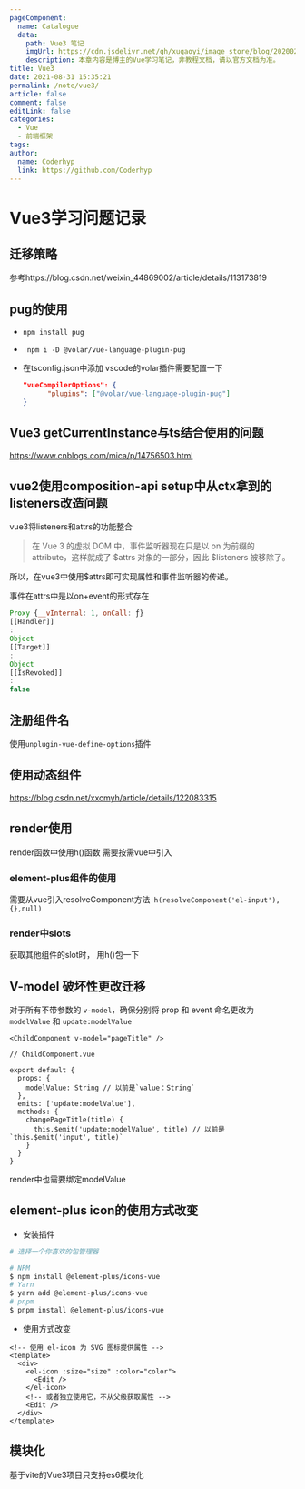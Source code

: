 ```yaml
---
pageComponent:
  name: Catalogue
  data:
    path: Vue3 笔记
    imgUrl: https://cdn.jsdelivr.net/gh/xugaoyi/image_store/blog/20200204143633.png
    description: 本章内容是博主的Vue学习笔记，非教程文档，请以官方文档为准。
title: Vue3
date: 2021-08-31 15:35:21
permalink: /note/vue3/
article: false
comment: false
editLink: false
categories:
  - Vue
  - 前端框架
tags:
author:
  name: Coderhyp
  link: https://github.com/Coderhyp
---
```


# Vue3学习问题记录

## 

## 迁移策略

参考https://blog.csdn.net/weixin_44869002/article/details/113173819



## pug的使用

* `npm install pug`

* ` npm i -D @volar/vue-language-plugin-pug`

* 在tsconfig.json中添加 vscode的volar插件需要配置一下

  ```json
  "vueCompilerOptions": {
   		"plugins": ["@volar/vue-language-plugin-pug"]
  }
  ```

  

## Vue3 getCurrentInstance与ts结合使用的问题

https://www.cnblogs.com/mica/p/14756503.html



## vue2使用composition-api setup中从ctx拿到的listeners改造问题

vue3将listeners和attrs的功能整合

> 在 Vue 3 的虚拟 DOM 中，事件监听器现在只是以 on 为前缀的 attribute，这样就成了 $attrs 对象的一部分，因此 $listeners 被移除了。

所以，在vue3中使用$attrs即可实现属性和事件监听器的传递。

事件在attrs中是以on+event的形式存在

```javascript
Proxy {__vInternal: 1, onCall: ƒ}
[[Handler]]
: 
Object
[[Target]]
: 
Object
[[IsRevoked]]
: 
false
```



## 注册组件名

使用`unplugin-vue-define-options`插件

## 

## 使用动态组件

https://blog.csdn.net/xxcmyh/article/details/122083315



## render使用

render函数中使用h()函数 需要按需vue中引入

### element-plus组件的使用

需要从vue引入resolveComponent方法` h(resolveComponent('el-input'),{},null)`

### render中slots 

获取其他组件的slot时， 用h()包一下

## V-model 破坏性更改迁移

对于所有不带参数的 `v-model`，确保分别将 prop 和 event 命名更改为 `modelValue` 和 `update:modelValue`

```vue
<ChildComponent v-model="pageTitle" />

// ChildComponent.vue

export default {
  props: {
    modelValue: String // 以前是`value：String`
  },
  emits: ['update:modelValue'],
  methods: {
    changePageTitle(title) {
      this.$emit('update:modelValue', title) // 以前是 `this.$emit('input', title)`
    }
  }
}

```

render中也需要绑定modelValue



## element-plus  icon的使用方式改变

* 安装插件

```sh
# 选择一个你喜欢的包管理器

# NPM
$ npm install @element-plus/icons-vue
# Yarn
$ yarn add @element-plus/icons-vue
# pnpm
$ pnpm install @element-plus/icons-vue

```

* 使用方式改变

```vue
<!-- 使用 el-icon 为 SVG 图标提供属性 -->
<template>
  <div>
    <el-icon :size="size" :color="color">
      <Edit />
    </el-icon>
    <!-- 或者独立使用它，不从父级获取属性 -->
    <Edit />
  </div>
</template>
```



## 

## 模块化

基于vite的Vue3项目只支持es6模块化
